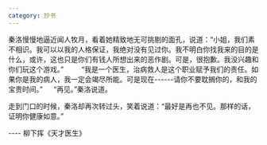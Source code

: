 ```yaml
---
category: 抄书
---
```


秦洛慢慢地逼近闻人牧月，看着她精致地无可挑剔的面孔，说道：“小姐，我们素不相识。我可以以我的人格保证，我绝对没有见过你。我不明白你找我来的目的是什么，或许，这也只是你们有钱人所想出来的恶作剧。可是，很抱歉。我没兴趣和你们玩这个游戏。”
　　
“我是一个医生，治病救人是这个职业赋予我们的责任。如果你是我的病人，我一定会竭尽所能。可是现在------请你不要耽搁你的，和我的宝贵时间。”
　
“再见。”秦洛说道。
 
走到门口的时候，秦洛却再次转过头，笑着说道：“最好是再也不见。那样的话，证明你健康如意。”

----  柳下挥《天才医生》
